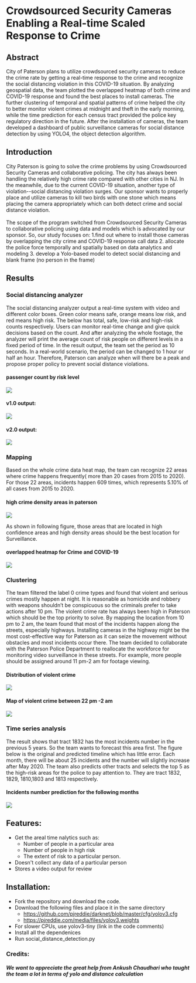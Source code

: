 # Crowdsourced Security Cameras Enabling a Real-time Scaled Response to Crime
## Abstract
City of Paterson plans to utilize crowdsourced security cameras to reduce the crime rate by getting a real-time response to the crime and recognize the social distancing violation in this COVID-19 situation. By analyzing geospatial data, the team plotted the overlapped heatmap of both crime and COVID-19 response and found the best places to install cameras. The further clustering of temporal and spatial patterns of crime helped the city to better monitor violent crimes at midnight and theft in the early morning, while the time prediction for each census tract provided the police key regulatory direction in the future.  After the installation of cameras, the team developed a dashboard of public surveillance cameras for social distance detection by using YOLO4, the object detection algorithm. 


## Introduction
City Paterson is going to solve the crime problems by using Crowdsourced Security Cameras and collaborative policing. The city has always been handling the relatively high crime rate compared with other cities in NJ. In the meanwhile, due to the current COVID-19 situation, another type of violation--social distancing violation surges. Our sponsor wants to properly place and utilize cameras to kill two birds with one stone which means placing the camera appropriately which can both detect crime and social distance violation.
<br></br>
The scope of the program switched from Crowdsourced Security Cameras to collaborative policing using data and models which is advocated by our sponsor. So, our study focuses on: 1.find out where to install those cameras by overlapping  the city crime and COVID-19 response call data 2. allocate the police force temporally and spatially based on data analytics and modeling 3. develop a Yolo-based model to detect social distancing and blank frame (no person in the frame)

## Results
### Social distancing analyzer
The social distancing analyzer output a real-time system with video and different color boxes. Green color means safe, orange means low risk, and red means high risk. The below has total, safe, low-risk and high-risk counts respectively. Users can monitor real-time change and give quick decisions based on the count. And after analyzing the whole footage, the analyzer will print the average count of risk people on different levels in a fixed period of time. In the result output, the team set the period as 10 seconds. In a real-world scenario, the period can be changed to 1 hour or half an hour. Therefore, Paterson can analyze when will there be a peak and propose proper policy to prevent social distance violations. 

#### passenger count by risk level
![](risk_count.png)

#### v1.0 output:

![](output.gif)


#### v2.0 output:
![](op2.gif)

### Mapping
Based on the whole crime data heat map, the team can recognize 22 areas where crime happens frequently( more than 20 cases from 2015 to 2020). For those 22 areas, incidents happen 609 times, which represents 5.10% of all cases from  2015 to 2020.

#### high crime density areas in paterson
![](high_density.png)

As shown in following figure, those areas that are located in high confidence areas and high density areas should be the best location for Surveillance. 
#### overlapped heatmap for Crime and COVID-19
![](overlap_heatmap.png)

### Clustering
The team filtered the label 0 crime types and found that violent and serious crimes mostly happen at night. It is reasonable as homicide and robbery with weapons shouldn’t be conspicuous so the criminals prefer to take actions after 10 pm. The violent crime rate has always been high in Paterson which should be the top priority to solve. By mapping the location from 10 pm to 2 am, the team found that most of the incidents happen along the streets, especially highways. Installing cameras in the highway might be the most cost-effective way for Paterson as it can seize the movement without obstacles and most incidents occur there. The team decided to collaborate with the Paterson Police Department to reallocate the workforce for monitoring video surveillance in these streets. For example, more people should be assigned around 11 pm-2 am for footage viewing.
#### Distribution of violent crime
![](cluster_label0.png)
#### Map of violent crime between 22 pm -2 am
![](location_label0.png)

### Time series analysis
The result shows that tract 1832 has the most incidents number in the previous 5 years. So the team wants to forecast this area first. The figure below is the original and predicted timeline which has little error. Each month, there will be about 25 incidents and the number will slightly increase after May 2020. The team also predicts other tracts and selects the top 5 as the high-risk areas for the police to pay attention to. They are tract 1832, 1829, 1810,1803 and 1813 respectively.
#### Incidents number prediction for the following months
![](time_series.png)


## Features:
* Get the areal time nalytics such as:
   - Number of people in a particular area
   - Number of people in high risk
   - The extent of risk to a particular person.
* Doesn't collect any data of a particular person
* Stores a video output for review


## Installation:
* Fork the repository and download the code.
* Download the following files and place it in the same directory
   - https://github.com/pjreddie/darknet/blob/master/cfg/yolov3.cfg
   - https://pjreddie.com/media/files/yolov3.weights
* For slower CPUs, use yolov3-tiny (link in the code comments)
* Install all the dependenices
* Run social_distance_detection.py
### Credits:
##### We want to appreciate the great help from Ankush Chaudhari who taught the team a lot in terms of yolo and distance calculation
